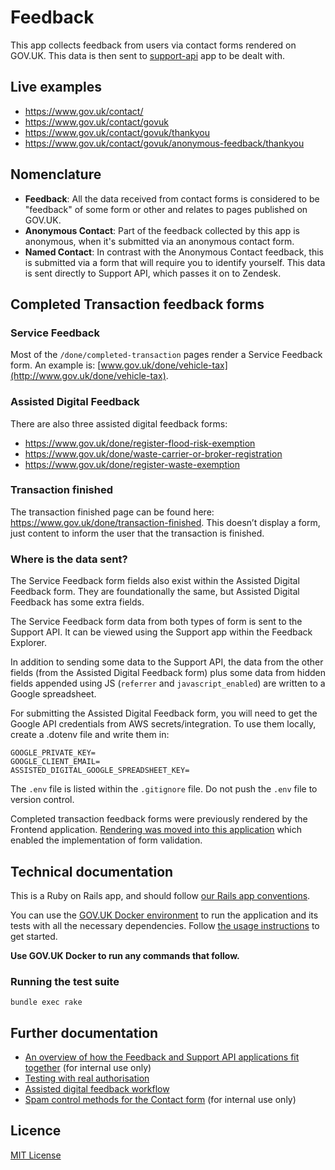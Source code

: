 # Feedback

This app collects feedback from users via contact forms rendered on GOV.UK.
This data is then sent to [support-api](https://github.com/alphagov/support-api) app to be dealt with.

## Live examples

- https://www.gov.uk/contact/
- https://www.gov.uk/contact/govuk
- https://www.gov.uk/contact/govuk/thankyou
- https://www.gov.uk/contact/govuk/anonymous-feedback/thankyou

## Nomenclature

- **Feedback**: All the data received from contact forms is considered to be "feedback" of some form
or other and relates to pages published on GOV.UK.
- **Anonymous Contact**: Part of the feedback collected by this app is anonymous, when it's
submitted via an anonymous contact form.
- **Named Contact**: In contrast with the Anonymous Contact feedback, this is submitted
via a form that will require you to identify yourself. This data is sent directly
to Support API, which passes it on to Zendesk.

## Completed Transaction feedback forms

### Service Feedback
Most of the `/done/completed-transaction` pages render a Service Feedback form. An example is: [www.gov.uk/done/vehicle-tax](http://www.gov.uk/done/vehicle-tax).

### Assisted Digital Feedback
There are also three assisted digital feedback forms:

- https://www.gov.uk/done/register-flood-risk-exemption
- https://www.gov.uk/done/waste-carrier-or-broker-registration
- https://www.gov.uk/done/register-waste-exemption

### Transaction finished

The transaction finished page can be found here: https://www.gov.uk/done/transaction-finished.
This doesn’t display a form, just content to inform the user that the transaction is finished.

### Where is the data sent?

The Service Feedback form fields also exist within the Assisted Digital Feedback form. They are foundationally the same, but Assisted Digital Feedback has some extra fields.

The Service Feedback form data from both types of form is sent to the Support API. It can be viewed using the Support app within the Feedback Explorer.

In addition to sending some data to the Support API, the data from the other fields (from the Assisted Digital Feedback form) plus some data from hidden fields appended using JS (`referrer` and `javascript_enabled`) are written to a Google spreadsheet.

For submitting the Assisted Digital Feedback form, you will need to get the Google API credentials from AWS secrets/integration. To use them locally, create a .dotenv file and write them in:

```
GOOGLE_PRIVATE_KEY=
GOOGLE_CLIENT_EMAIL=
ASSISTED_DIGITAL_GOOGLE_SPREADSHEET_KEY=
```

The `.env` file is listed within the `.gitignore` file. Do not push the `.env` file to version control.

Completed transaction feedback forms were previously rendered by the Frontend application. [Rendering was moved into this application](https://github.com/alphagov/feedback/pull/1601) which enabled the implementation of form validation.

## Technical documentation

This is a Ruby on Rails app, and should follow [our Rails app conventions](https://docs.publishing.service.gov.uk/manual/conventions-for-rails-applications.html).

You can use the [GOV.UK Docker environment](https://github.com/alphagov/govuk-docker) to run the application and its tests with all the necessary dependencies. Follow [the usage instructions](https://github.com/alphagov/govuk-docker#usage) to get started.

**Use GOV.UK Docker to run any commands that follow.**

### Running the test suite

```
bundle exec rake
```

## Further documentation

- [An overview of how the Feedback and Support API applications fit together](https://docs.google.com/presentation/d/1KNJQsH7Stu1hAe8DL-Zs585Q_yXSleGYiH0G6Sw6rOw/edit#slide=id.g59de842929_0_5) (for internal use only)
- [Testing with real authorisation](docs/testing_with_real_authorisation.md)
- [Assisted digital feedback workflow](docs/assisted_digital_feedback.md)
- [Spam control methods for the Contact form](https://gov-uk.atlassian.net/wiki/spaces/GOVUK/pages/3665821697/Contact+us+form+-+spam+control) (for internal use only)

## Licence

[MIT License](LICENCE)
